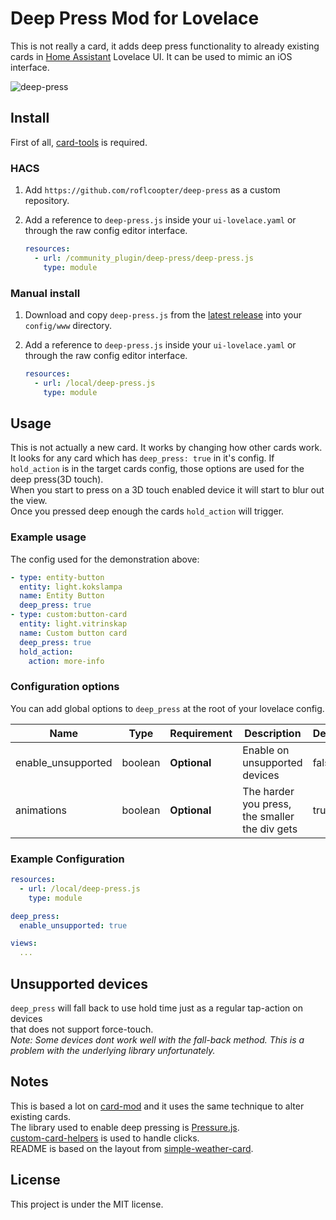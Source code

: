 # Deep Press Mod for Lovelace
This is not really a card, it adds deep press functionality to already existing cards in [Home Assistant](https://github.com/home-assistant/home-assistant) Lovelace UI.
It can be used to mimic an iOS interface.

![deep-press](https://user-images.githubusercontent.com/26493864/61529951-f951ac00-aa22-11e9-8203-230ec5364a7c.GIF)

## Install
First of all, [card-tools](https://github.com/thomasloven/lovelace-card-tools) is required.
### HACS

1. Add `https://github.com/roflcoopter/deep-press` as a custom repository.

2. Add a reference to `deep-press.js` inside your `ui-lovelace.yaml` or through the raw config editor interface.

    ```yaml
    resources:
      - url: /community_plugin/deep-press/deep-press.js
        type: module
    ```

### Manual install

1. Download and copy `deep-press.js` from the [latest release](https://github.com/roflcoopter/deep-press/releases/latest) into your `config/www` directory.

2. Add a reference to `deep-press.js` inside your `ui-lovelace.yaml` or through the raw config editor interface.

    ```yaml
    resources:
      - url: /local/deep-press.js
        type: module
    ```

## Usage
This is not actually a new card. It works by changing how other cards work. </br>
It looks for any card which has `deep_press: true` in it's config. If `hold_action` is in the target cards config, those options are used for the deep press(3D touch).</br>
When you start to press on a 3D touch enabled device it will start to blur out the view.</br>
Once you pressed deep enough the cards `hold_action` will trigger.

### Example usage
The config used for the demonstration above:
```yaml
- type: entity-button
  entity: light.kokslampa
  name: Entity Button
  deep_press: true
- type: custom:button-card
  entity: light.vitrinskap
  name: Custom button card
  deep_press: true
  hold_action:
    action: more-info
```

### Configuration options
You can add global options to ```deep_press``` at the root of your lovelace config.

| Name | Type | Requirement | Description | Default
| ---- | ---- | ------- | ----------- | -------
| enable_unsupported | boolean | **Optional** | Enable on unsupported devices | false
| animations | boolean | **Optional** | The harder you press, the smaller the div gets | true

### Example Configuration
```yaml
resources:
  - url: /local/deep-press.js
    type: module

deep_press:
  enable_unsupported: true

views:
  ...
```
## Unsupported devices
```deep_press``` will fall back to use hold time just as a regular tap-action on devices </br>
that does not support force-touch.</br>
*Note: Some devices dont work well with the fall-back method. This is a problem with the underlying library unfortunately.*


## Notes
This is based a lot on [card-mod](https://github.com/thomasloven/lovelace-card-mod) and it uses the same technique to alter existing cards.</br>
The library used to enable deep pressing is [Pressure.js](https://github.com/stuyam/pressure).</br>
[custom-card-helpers](https://github.com/custom-cards/custom-card-helpers) is used to handle clicks. </br>
README is based on the layout from [simple-weather-card](https://github.com/kalkih/simple-weather-card).

## License
This project is under the MIT license.

